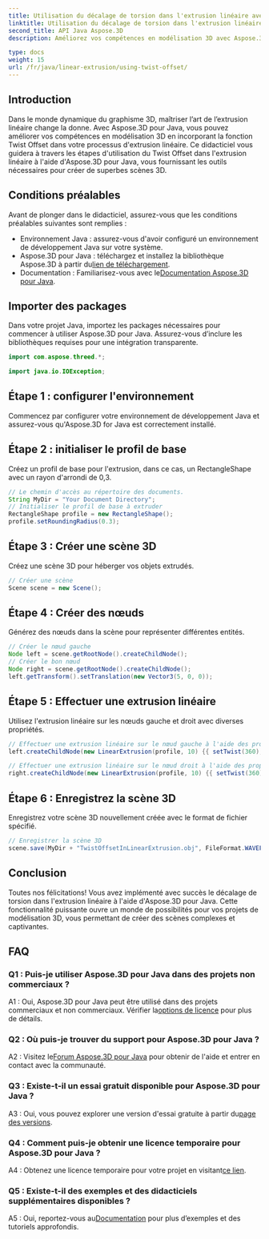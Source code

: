```yaml
---
title: Utilisation du décalage de torsion dans l'extrusion linéaire avec Aspose.3D pour Java
linktitle: Utilisation du décalage de torsion dans l'extrusion linéaire avec Aspose.3D pour Java
second_title: API Java Aspose.3D
description: Améliorez vos compétences en modélisation 3D avec Aspose.3D pour Java. Apprenez à utiliser le décalage de torsion dans l'extrusion linéaire dans ce didacticiel complet.

type: docs
weight: 15
url: /fr/java/linear-extrusion/using-twist-offset/
---
```

## Introduction

Dans le monde dynamique du graphisme 3D, maîtriser l’art de l’extrusion linéaire change la donne. Avec Aspose.3D pour Java, vous pouvez améliorer vos compétences en modélisation 3D en incorporant la fonction Twist Offset dans votre processus d'extrusion linéaire. Ce didacticiel vous guidera à travers les étapes d'utilisation du Twist Offset dans l'extrusion linéaire à l'aide d'Aspose.3D pour Java, vous fournissant les outils nécessaires pour créer de superbes scènes 3D.

## Conditions préalables

Avant de plonger dans le didacticiel, assurez-vous que les conditions préalables suivantes sont remplies :

- Environnement Java : assurez-vous d'avoir configuré un environnement de développement Java sur votre système.
-  Aspose.3D pour Java : téléchargez et installez la bibliothèque Aspose.3D à partir du[lien de téléchargement](https://releases.aspose.com/3d/java/).
-  Documentation : Familiarisez-vous avec le[Documentation Aspose.3D pour Java](https://reference.aspose.com/3d/java/).

## Importer des packages

Dans votre projet Java, importez les packages nécessaires pour commencer à utiliser Aspose.3D pour Java. Assurez-vous d’inclure les bibliothèques requises pour une intégration transparente.

```java
import com.aspose.threed.*;

import java.io.IOException;
```

## Étape 1 : configurer l'environnement

Commencez par configurer votre environnement de développement Java et assurez-vous qu'Aspose.3D for Java est correctement installé.

## Étape 2 : initialiser le profil de base

Créez un profil de base pour l'extrusion, dans ce cas, un RectangleShape avec un rayon d'arrondi de 0,3.

```java
// Le chemin d'accès au répertoire des documents.
String MyDir = "Your Document Directory";
// Initialiser le profil de base à extruder
RectangleShape profile = new RectangleShape();
profile.setRoundingRadius(0.3);
```

## Étape 3 : Créer une scène 3D

Créez une scène 3D pour héberger vos objets extrudés.

```java
// Créer une scène
Scene scene = new Scene();
```

## Étape 4 : Créer des nœuds

Générez des nœuds dans la scène pour représenter différentes entités.

```java
// Créer le nœud gauche
Node left = scene.getRootNode().createChildNode();
// Créer le bon nœud
Node right = scene.getRootNode().createChildNode();
left.getTransform().setTranslation(new Vector3(5, 0, 0));
```

## Étape 5 : Effectuer une extrusion linéaire

Utilisez l'extrusion linéaire sur les nœuds gauche et droit avec diverses propriétés.

```java
// Effectuer une extrusion linéaire sur le nœud gauche à l'aide des propriétés twist et slices
left.createChildNode(new LinearExtrusion(profile, 10) {{ setTwist(360); setSlices(100); }});

// Effectuer une extrusion linéaire sur le nœud droit à l'aide des propriétés twist, twist offset et slices
right.createChildNode(new LinearExtrusion(profile, 10) {{ setTwist(360); setSlices(100); setTwistOffset(new Vector3(3, 0, 0)); }});
```

## Étape 6 : Enregistrez la scène 3D

Enregistrez votre scène 3D nouvellement créée avec le format de fichier spécifié.

```java
// Enregistrer la scène 3D
scene.save(MyDir + "TwistOffsetInLinearExtrusion.obj", FileFormat.WAVEFRONTOBJ);
```

## Conclusion

Toutes nos félicitations! Vous avez implémenté avec succès le décalage de torsion dans l'extrusion linéaire à l'aide d'Aspose.3D pour Java. Cette fonctionnalité puissante ouvre un monde de possibilités pour vos projets de modélisation 3D, vous permettant de créer des scènes complexes et captivantes.

## FAQ

### Q1 : Puis-je utiliser Aspose.3D pour Java dans des projets non commerciaux ?

 A1 : Oui, Aspose.3D pour Java peut être utilisé dans des projets commerciaux et non commerciaux. Vérifier la[options de licence](https://purchase.aspose.com/buy) pour plus de détails.

### Q2 : Où puis-je trouver du support pour Aspose.3D pour Java ?

 A2 : Visitez le[Forum Aspose.3D pour Java](https://forum.aspose.com/c/3d/18) pour obtenir de l'aide et entrer en contact avec la communauté.

### Q3 : Existe-t-il un essai gratuit disponible pour Aspose.3D pour Java ?

 A3 : Oui, vous pouvez explorer une version d'essai gratuite à partir du[page des versions](https://releases.aspose.com/).

### Q4 : Comment puis-je obtenir une licence temporaire pour Aspose.3D pour Java ?

 A4 : Obtenez une licence temporaire pour votre projet en visitant[ce lien](https://purchase.aspose.com/temporary-license/).

### Q5 : Existe-t-il des exemples et des didacticiels supplémentaires disponibles ?

 A5 : Oui, reportez-vous au[Documentation](https://reference.aspose.com/3d/java/) pour plus d’exemples et des tutoriels approfondis.